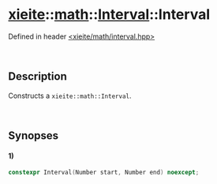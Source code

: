 # [xieite](../../../../../../xieite.md)\:\:[math](../../../../../../math.md)\:\:[Interval<Number>](../../../../interval.md)\:\:Interval
Defined in header [<xieite/math/interval.hpp>](../../../../../../../include/xieite/math/interval.hpp)

&nbsp;

## Description
Constructs a `xieite::math::Interval`.

&nbsp;

## Synopses
#### 1)
```cpp
constexpr Interval(Number start, Number end) noexcept;
```

